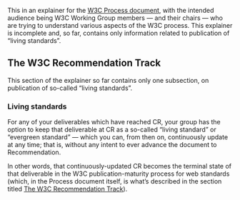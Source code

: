 This in an explainer for the [W3C Process document](https://www.w3.org/Consortium/Process/Drafts/), with the intended audience being W3C Working Group members — and their chairs — who are trying to understand various aspects of the W3C process. This explainer is incomplete and, so far, contains only information related to publication of “living standards”.

## The W3C Recommendation Track

This section of the explainer so far contains only one subsection, on publication of so-called “living standards”.

### Living standards

For any of your deliverables which have reached CR, your group has the option to keep that deliverable at CR as a so-called “living standard” or “evergreen standard” — which you can, from then on, continuously update at any time; that is, without any intent to ever advance the document to Recommendation.

In other words, that continuously-updated CR becomes the terminal state of that deliverable in the W3C publication-maturity process for web standards (which, in the Process document itself, is what’s described in the section titled [The W3C Recommendation Track](https://www.w3.org/Consortium/Process/Drafts/#rec-track)).
